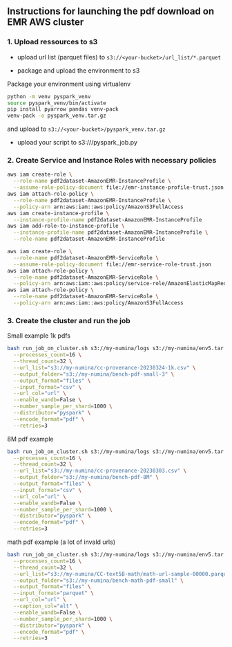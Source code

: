 ## Instructions for launching the pdf download on EMR AWS cluster


### 1. Upload ressources to s3

* upload url list (parquet files) to `s3://<your-bucket>/url_list/*.parquet`

* package and upload the environment to s3

Package your environment using virtualenv

```bash
python -m venv pyspark_venv
source pyspark_venv/bin/activate
pip install pyarrow pandas venv-pack
venv-pack -o pyspark_venv.tar.gz
```

and upload to `s3://<your-bucket>/pyspark_venv.tar.gz`

* upload your script to s3://<your-bucket>/pyspark_job.py

### 2. Create Service and Instance Roles with necessary policies

```bash
aws iam create-role \
  --role-name pdf2dataset-AmazonEMR-InstanceProfile \
  --assume-role-policy-document file://emr-instance-profile-trust.json
aws iam attach-role-policy \
  --role-name pdf2dataset-AmazonEMR-InstanceProfile \
  --policy-arn arn:aws:iam::aws:policy/AmazonS3FullAccess
aws iam create-instance-profile \
  --instance-profile-name pdf2dataset-AmazonEMR-InstanceProfile
aws iam add-role-to-instance-profile \
  --instance-profile-name pdf2dataset-AmazonEMR-InstanceProfile \
  --role-name pdf2dataset-AmazonEMR-InstanceProfile

aws iam create-role \
  --role-name pdf2dataset-AmazonEMR-ServiceRole \
  --assume-role-policy-document file://emr-service-role-trust.json
aws iam attach-role-policy \
  --role-name pdf2dataset-AmazonEMR-ServiceRole \
  --policy-arn arn:aws:iam::aws:policy/service-role/AmazonElasticMapReduceRole
aws iam attach-role-policy \
  --role-name pdf2dataset-AmazonEMR-ServiceRole \
  --policy-arn arn:aws:iam::aws:policy/AmazonS3FullAccess
```

### 3. Create the cluster and run the job


Small example 1k pdfs
```bash
bash run_job_on_cluster.sh s3://my-numina/logs s3://my-numina/env5.tar.gz s3://my-numina/pyspark_job3.py\
  --processes_count=16 \
  --thread_count=32 \
  --url_list="s3://my-numina/cc-provenance-20230324-1k.csv" \
  --output_folder="s3://my-numina/bench-pdf-small-3" \
  --output_format="files" \
  --input_format="csv" \
  --url_col="url" \
  --enable_wandb=False \
  --number_sample_per_shard=1000 \
  --distributor="pyspark" \
  --encode_format="pdf" \
  --retries=3
```

8M pdf example
```bash
bash run_job_on_cluster.sh s3://my-numina/logs s3://my-numina/env5.tar.gz s3://my-numina/pyspark_job.py\
  --processes_count=16 \
  --thread_count=32 \
  --url_list="s3://my-numina/cc-provenance-20230303.csv" \
  --output_folder="s3://my-numina/bench-pdf-8M" \
  --output_format="files" \
  --input_format="csv" \
  --url_col="url" \
  --enable_wandb=False \
  --number_sample_per_shard=1000 \
  --distributor="pyspark" \
  --encode_format="pdf" \
  --retries=3
```

math pdf example (a lot of invald urls)
```bash
bash run_job_on_cluster.sh s3://my-numina/logs s3://my-numina/env5.tar.gz s3://my-numina/pyspark_job.py\
  --processes_count=16 \
  --thread_count=32 \
  --url_list="s3://my-numina/CC-text5B-math/math-url-sample-00000.parquet" \
  --output_folder="s3://my-numina/bench-math-pdf-small" \
  --output_format="files" \
  --input_format="parquet" \
  --url_col="url" \
  --caption_col="alt" \
  --enable_wandb=False \
  --number_sample_per_shard=1000 \
  --distributor="pyspark" \
  --encode_format="pdf" \
  --retries=3
```